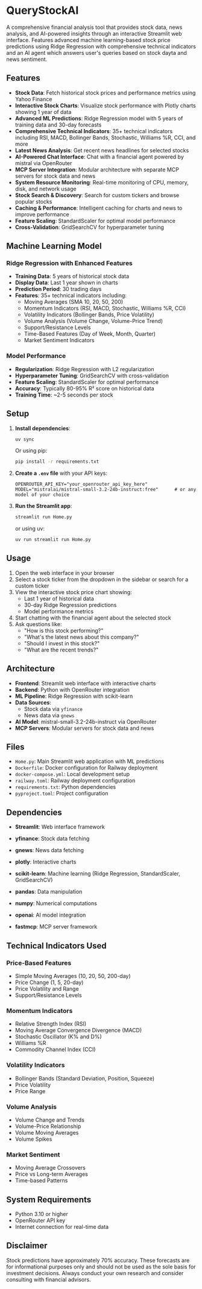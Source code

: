# QueryStockAI

A comprehensive financial analysis tool that provides stock data, news analysis, and AI-powered insights through an interactive Streamlit web interface. Features advanced machine learning-based stock price predictions using Ridge Regression with comprehensive technical indicators and an AI agent which answers user's queries based on stock dayta and news sentiment.

## Features

- **Stock Data**: Fetch historical stock prices and performance metrics using Yahoo Finance
- **Interactive Stock Charts**: Visualize stock performance with Plotly charts showing 1 year of data
- **Advanced ML Predictions**: Ridge Regression model with 5 years of training data and 30-day forecasts
- **Comprehensive Technical Indicators**: 35+ technical indicators including RSI, MACD, Bollinger Bands, Stochastic, Williams %R, CCI, and more
- **Latest News Analysis**: Get recent news headlines for selected stocks
- **AI-Powered Chat Interface**: Chat with a financial agent powered by mistral via OpenRouter
- **MCP Server Integration**: Modular architecture with separate MCP servers for stock data and news
- **System Resource Monitoring**: Real-time monitoring of CPU, memory, disk, and network usage
- **Stock Search & Discovery**: Search for custom tickers and browse popular stocks
- **Caching & Performance**: Intelligent caching for charts and news to improve performance
- **Feature Scaling**: StandardScaler for optimal model performance
- **Cross-Validation**: GridSearchCV for hyperparameter tuning

## Machine Learning Model

### Ridge Regression with Enhanced Features

- **Training Data**: 5 years of historical stock data
- **Display Data**: Last 1 year shown in charts
- **Prediction Period**: 30 trading days
- **Features**: 35+ technical indicators including:
  - Moving Averages (SMA 10, 20, 50, 200)
  - Momentum Indicators (RSI, MACD, Stochastic, Williams %R, CCI)
  - Volatility Indicators (Bollinger Bands, Price Volatility)
  - Volume Analysis (Volume Change, Volume-Price Trend)
  - Support/Resistance Levels
  - Time-Based Features (Day of Week, Month, Quarter)
  - Market Sentiment Indicators

### Model Performance

- **Regularization**: Ridge Regression with L2 regularization
- **Hyperparameter Tuning**: GridSearchCV with cross-validation
- **Feature Scaling**: StandardScaler for optimal performance
- **Accuracy**: Typically 80-95% R² score on historical data
- **Training Time**: ~2-5 seconds per stock

## Setup

1. **Install dependencies**:

   ```bash
   uv sync
   ```

   Or using pip:

   ```bash
   pip install -r requirements.txt
   ```

2. **Create a `.env` file** with your API keys:

   ```
   OPENROUTER_API_KEY="your_openrouter_api_key_here"
   MODEL="mistralai/mistral-small-3.2-24b-instruct:free"      # or any model of your choice
   ```

3. **Run the Streamlit app**:

   ```bash
   streamlit run Home.py
   ```

   or using uv:

   ```bash
   uv run streamlit run Home.py
   ```

## Usage

1. Open the web interface in your browser
2. Select a stock ticker from the dropdown in the sidebar or search for a custom ticker
3. View the interactive stock price chart showing:
   - Last 1 year of historical data
   - 30-day Ridge Regression predictions
   - Model performance metrics
4. Start chatting with the financial agent about the selected stock
5. Ask questions like:
   - "How is this stock performing?"
   - "What's the latest news about this company?"
   - "Should I invest in this stock?"
   - "What are the recent trends?"

## Architecture

- **Frontend**: Streamlit web interface with interactive charts
- **Backend**: Python with OpenRouter integration
- **ML Pipeline**: Ridge Regression with scikit-learn
- **Data Sources**:
  - Stock data via `yfinance`
  - News data via `gnews`
- **AI Model**: mistral-small-3.2-24b-instruct via OpenRouter
- **MCP Servers**: Modular servers for stock data and news

## Files

- `Home.py`: Main Streamlit web application with ML predictions
- `Dockerfile`: Docker configuration for Railway deployment
- `docker-compose.yml`: Local development setup
- `railway.toml`: Railway deployment configuration
- `requirements.txt`: Python dependencies
- `pyproject.toml`: Project configuration

## Dependencies

- **Streamlit**: Web interface framework
- **yfinance**: Stock data fetching
- **gnews**: News data fetching
- **plotly**: Interactive charts
- **scikit-learn**: Machine learning (Ridge Regression, StandardScaler, GridSearchCV)
- **pandas**: Data manipulation
- **numpy**: Numerical computations

- **openai**: AI model integration
- **fastmcp**: MCP server framework

## Technical Indicators Used

### Price-Based Features

- Simple Moving Averages (10, 20, 50, 200-day)
- Price Change (1, 5, 20-day)
- Price Volatility and Range
- Support/Resistance Levels

### Momentum Indicators

- Relative Strength Index (RSI)
- Moving Average Convergence Divergence (MACD)
- Stochastic Oscillator (K% and D%)
- Williams %R
- Commodity Channel Index (CCI)

### Volatility Indicators

- Bollinger Bands (Standard Deviation, Position, Squeeze)
- Price Volatility
- Price Range

### Volume Analysis

- Volume Change and Trends
- Volume-Price Relationship
- Volume Moving Averages
- Volume Spikes

### Market Sentiment

- Moving Average Crossovers
- Price vs Long-term Averages
- Time-based Patterns

## System Requirements

- Python 3.10 or higher
- OpenRouter API key
- Internet connection for real-time data

## Disclaimer

Stock predictions have approximately 70% accuracy. These forecasts are for informational purposes only and should not be used as the sole basis for investment decisions. Always conduct your own research and consider consulting with financial advisors.
